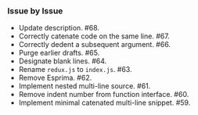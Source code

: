 ### Issue by Issue

 * Update description. #68.
 * Correctly catenate code on the same line. #67.
 * Correctly dedent a subsequent argument. #66.
 * Purge earlier drafts. #65.
 * Designate blank lines. #64.
 * Rename `redux.js` to `index.js`. #63.
 * Remove Esprima. #62.
 * Implement nested multi-line source. #61.
 * Remove indent number from function interface. #60.
 * Implement minimal catenated multi-line snippet. #59.

